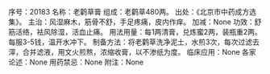 序号：20183
名称：老鹳草膏
组成：老鹳草480两。
出处：《北京市中药成方选集》。
主治：风湿麻木，筋骨不舒，手足疼痛，皮内作痒。
加减：None
功效：舒筋活络，袪风除湿，活血止痛。
用法用量：每1两清膏，兑炼蜜2两，装瓶重2两。每服3-5钱，温开水冲下。
制备方法：将老鹳草洗净泥土，水煎3次，每次过滤去滓，合并滤液，用文火煎熬，浓缩收膏，以不渗纸为度。
临床应用：None
各家论述：None
用药禁忌：None
附注：None
